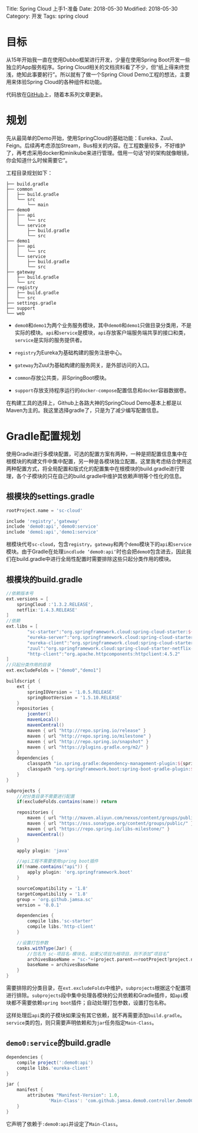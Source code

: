 Title: Spring Cloud 上手1-准备
Date: 2018-05-30
Modified: 2018-05-30
Category: 开发
Tags: spring cloud

# 目标

从15年开始我一直在使用Dubbo框架进行开发，少量在使用Spring Boot开发一些独立的App服务程序。Spring Cloud相关的文档资料看了不少，但“纸上得来终觉浅，绝知此事要躬行”。所以就有了做一个Spring Cloud Demo工程的想法，主要用来体验Spring Cloud的各种组件和功能。

代码放在[GitHub](https://github.com/Jamsa/sc-cloud)上，随着本系列文章更新。

# 规划

先从最简单的Demo开始，使用SpringCloud的基础功能：Eureka、Zuul、Feign。后续再考虑添加Stream，Bus相关的内容。在工程数量较多，不好维护了，再考虑采用docker和minikube来进行管理。借用一句话“好的架构就像眼镜，你会知道什么时候需要它”。

工程目录规划如下：

```
├── build.gradle
├── common
│   ├── build.gradle
│   └── src
│       └── main
├── demo0
│   ├── api
│   │   └── src
│   └── service
│       ├── build.gradle
│       └── src
├── demo1
│   ├── api
│   │   └── src
│   └── service
│       ├── build.gradle
│       └── src
├── gateway
│   ├── build.gradle
│   └── src
├── registry
│   ├── build.gradle
│   └── src
├── settings.gradle
├── support
└── web
```

 - `demo0`和`demo1`为两个业务服务模块，其中`demo0`和`demo1`只做目录分类用，不是实际的模块。`api`和`service`是模块，`api`存放客户端服务端共享的接口和类，`service`是实际的服务提供者。

 - `registry`为Eureka为基础构建的服务注册中心。
 
 - `gateway`为Zuul为基础构建的服务网关，是外部访问的入口。
 
 - `common`存放公共类，非SpringBoot模块。
 
 - `support`存放支持程序运行的`docker-compose`配置信息和`docker`容器数据卷。

在构建工具的选择上，Github上各路大神的SpringCloud Demo基本上都是以Maven为主的。我这里选择gradle了，只是为了减少编写配置信息。

# Gradle配置规划

使用Gradle进行多模块配置，可选的配置方案有两种，一种是把配置信息集中在根模块的构建文件中集中配置，另一种是各模块独立配置。这里我考虑结合使用这两种配置方式，将全局配置和版式化的配置集中在根模块的build.gradle进行管理，各个子模块的只在自己的build.gradle中维护其依赖声明等个性化的信息。

## 根模块的settings.gradle

```groovy
rootProject.name = 'sc-cloud'

include 'registry','gateway'
include 'demo0:api','demo0:service'
include 'demo1:api','demo1:service'
```
根模块代号`sc-cloud`，包含`registry`，`gateway`和两个`demo`模块下的`api`和`service`模块。由于Gradle在处理`incdlude ‘demo0:api‘`时也会把`demo0`包含进去，因此我们在build.gradle中进行全局性配置时需要排除这些只起分类作用的模块。

## 根模块的build.gradle

```groovy
//依赖版本号
ext.versions = [
    springCloud :'1.3.2.RELEASE',
    netflix:'1.4.3.RELEASE'
]
//依赖
ext.libs = [
        "sc-starter":"org.springframework.cloud:spring-cloud-starter:${versions.springCloud}",
        "eureka-server":"org.springframework.cloud:spring-cloud-starter-netflix-eureka-server:${versions.netflix}",
        "eureka-client":"org.springframework.cloud:spring-cloud-starter-netflix-eureka-server:${versions.netflix}",
        "zuul":"org.springframework.cloud:spring-cloud-starter-netflix-zuul:${versions.netflix}",
        "http-client":"org.apache.httpcomponents:httpclient:4.5.2"
]
//只起分类作用的目录
ext.excludeFolds = ["demo0","demo1"]

buildscript {
    ext {
        springIOVersion = '1.0.5.RELEASE'
        springBootVersion = '1.5.10.RELEASE'
    }
    repositories {
        jcenter()
        mavenLocal()
        mavenCentral()
        maven { url "http://repo.spring.io/release" }
        maven { url "http://repo.spring.io/milestone" }
        maven { url "http://repo.spring.io/snapshot" }
        maven { url "https://plugins.gradle.org/m2/" }
    }
    dependencies {
        classpath "io.spring.gradle:dependency-management-plugin:${springIOVersion}"
        classpath "org.springframework.boot:spring-boot-gradle-plugin:${springBootVersion}"
    }
}

subprojects {
    //对分类目录不需要进行配置
    if(excludeFolds.contains(name)) return

    repositories {
        maven { url "http://maven.aliyun.com/nexus/content/groups/public/" }
        maven { url "https://oss.sonatype.org/content/groups/public/" }
        maven { url "https://repo.spring.io/libs-milestone/" }
        mavenCentral()
    }

    apply plugin: 'java'

    //api工程不需要使用spring boot插件
    if(!name.contains("api")) {
        apply plugin: 'org.springframework.boot'
    }

    sourceCompatibility = '1.8'
    targetCompatibility = '1.8'
    group = 'org.github.jamsa.sc'
    version = '0.0.1'

    dependencies {
        compile libs.'sc-starter'
        compile libs.'http-client'
    }

    //设置打包参数
    tasks.withType(Jar) {
        //包名为 sc-项目名-模块名，如果父项目为根项目，则不添加“项目名”
        archivesBaseName = "sc-"+(project.parent==rootProject?project.name:project.parent.name+"-"+project.name)
        baseName = archivesBaseName
    }
}
```

需要排除的分类目录，在`ext.excludeFolds`中维护，`subprojects`根据这个配置项进行排除。`subprojects`段中集中处理各模块的公共依赖和Gradle插件，如`api`模块都不需要依赖`spring boot`插件；自动处理打包参数，设置打包名称。

这样处理后`api`类的子模块如果没有其它依赖，就不再需要添加`build.gradle`。`service`类的包，则只需要声明依赖和为`jar`任务指定`Main-Class`。

## `demo0:service`的build.gradle

```groovy
dependencies {
    compile project(':demo0:api')
    compile libs.'eureka-client'
}

jar {
    manifest {
        attributes "Manifest-Version": 1.0,
                'Main-Class': 'com.github.jamsa.demo0.controller.Demo0Controller'
    }
}
```

它声明了依赖于`:demo0:api`并设定了`Main-Class`。



